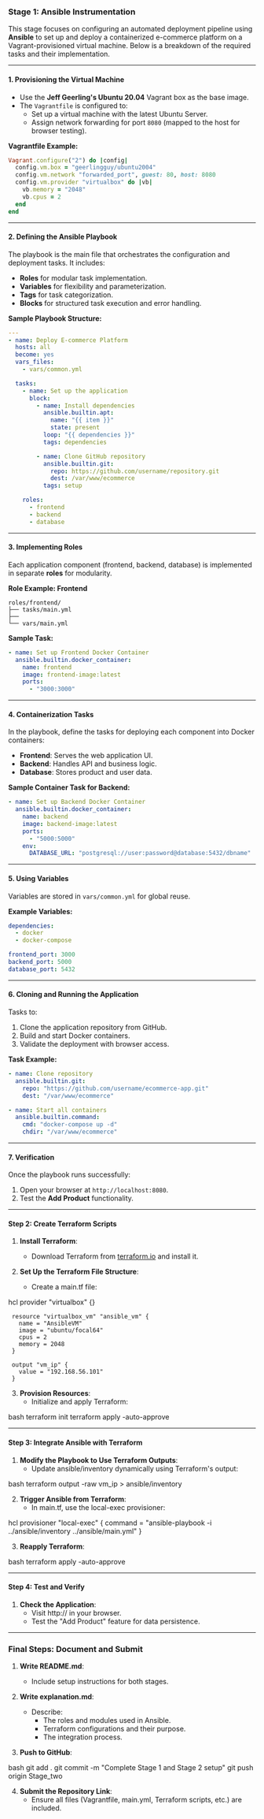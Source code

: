 

### Stage 1: Ansible Instrumentation

This stage focuses on configuring an automated deployment pipeline using **Ansible** to set up and deploy a containerized e-commerce platform on a Vagrant-provisioned virtual machine. Below is a breakdown of the required tasks and their implementation.

---

#### 1. **Provisioning the Virtual Machine**

- Use the **Jeff Geerling's Ubuntu 20.04** Vagrant box as the base image.
- The `Vagrantfile` is configured to:
  - Set up a virtual machine with the latest Ubuntu Server.
  - Assign network forwarding for port `8080` (mapped to the host for browser testing).

**Vagrantfile Example:**
```ruby
Vagrant.configure("2") do |config|
  config.vm.box = "geerlingguy/ubuntu2004"
  config.vm.network "forwarded_port", guest: 80, host: 8080
  config.vm.provider "virtualbox" do |vb|
    vb.memory = "2048"
    vb.cpus = 2
  end
end
```

---

#### 2. **Defining the Ansible Playbook**

The playbook is the main file that orchestrates the configuration and deployment tasks. It includes:
- **Roles** for modular task implementation.
- **Variables** for flexibility and parameterization.
- **Tags** for task categorization.
- **Blocks** for structured task execution and error handling.

**Sample Playbook Structure:**
```yaml
---
- name: Deploy E-commerce Platform
  hosts: all
  become: yes
  vars_files:
    - vars/common.yml

  tasks:
    - name: Set up the application
      block:
        - name: Install dependencies
          ansible.builtin.apt:
            name: "{{ item }}"
            state: present
          loop: "{{ dependencies }}"
          tags: dependencies

        - name: Clone GitHub repository
          ansible.builtin.git:
            repo: https://github.com/username/repository.git
            dest: /var/www/ecommerce
          tags: setup

    roles:
      - frontend
      - backend
      - database
```

---

#### 3. **Implementing Roles**

Each application component (frontend, backend, database) is implemented in separate **roles** for modularity. 

**Role Example: Frontend**

```
roles/frontend/
├── tasks/main.yml
├── 
└── vars/main.yml
```

**Sample Task:**
```yaml
- name: Set up Frontend Docker Container
  ansible.builtin.docker_container:
    name: frontend
    image: frontend-image:latest
    ports:
      - "3000:3000"
```

---

#### 4. **Containerization Tasks**

In the playbook, define the tasks for deploying each component into Docker containers:
- **Frontend**: Serves the web application UI.
- **Backend**: Handles API and business logic.
- **Database**: Stores product and user data.

**Sample Container Task for Backend:**
```yaml
- name: Set up Backend Docker Container
  ansible.builtin.docker_container:
    name: backend
    image: backend-image:latest
    ports:
      - "5000:5000"
    env:
      DATABASE_URL: "postgresql://user:password@database:5432/dbname"
```

---

#### 5. **Using Variables**

Variables are stored in `vars/common.yml` for global reuse.

**Example Variables:**
```yaml
dependencies:
  - docker
  - docker-compose

frontend_port: 3000
backend_port: 5000
database_port: 5432
```

---

#### 6. **Cloning and Running the Application**

Tasks to:
1. Clone the application repository from GitHub.
2. Build and start Docker containers.
3. Validate the deployment with browser access.

**Task Example:**
```yaml
- name: Clone repository
  ansible.builtin.git:
    repo: "https://github.com/username/ecommerce-app.git"
    dest: "/var/www/ecommerce"

- name: Start all containers
  ansible.builtin.command:
    cmd: "docker-compose up -d"
    chdir: "/var/www/ecommerce"
```

---

#### 7. **Verification**

Once the playbook runs successfully:
1. Open your browser at `http://localhost:8080`.
2. Test the **Add Product** functionality.

---




#### **Step 2: Create Terraform Scripts**
1. **Install Terraform**:
   - Download Terraform from [terraform.io](https://www.terraform.io/downloads) and install it.

2. **Set Up the Terraform File Structure**:
   - Create a main.tf file:
     
hcl
     provider "virtualbox" {}

     resource "virtualbox_vm" "ansible_vm" {
       name = "AnsibleVM"
       image = "ubuntu/focal64"
       cpus = 2
       memory = 2048
     }

     output "vm_ip" {
       value = "192.168.56.101"
     }


3. **Provision Resources**:
   - Initialize and apply Terraform:
     
bash
     terraform init
     terraform apply -auto-approve


---

#### **Step 3: Integrate Ansible with Terraform**
1. **Modify the Playbook to Use Terraform Outputs**:
   - Update ansible/inventory dynamically using Terraform's output:
     
bash
     terraform output -raw vm_ip > ansible/inventory


2. **Trigger Ansible from Terraform**:
   - In main.tf, use the local-exec provisioner:
     
hcl
     provisioner "local-exec" {
       command = "ansible-playbook -i ../ansible/inventory ../ansible/main.yml"
     }


3. **Reapply Terraform**:
   
bash
   terraform apply -auto-approve


---

#### **Step 4: Test and Verify**
1. **Check the Application**:
   - Visit http://<Terraform-provisioned-IP> in your browser.
   - Test the "Add Product" feature for data persistence.

---

### **Final Steps: Document and Submit**
1. **Write README.md**:
   - Include setup instructions for both stages.

2. **Write explanation.md**:
   - Describe:
     - The roles and modules used in Ansible.
     - Terraform configurations and their purpose.
     - The integration process.

3. **Push to GitHub**:
   
bash
   git add .
   git commit -m "Complete Stage 1 and Stage 2 setup"
   git push origin Stage_two


4. **Submit the Repository Link**:
   - Ensure all files (Vagrantfile, main.yml, Terraform scripts, etc.) are included.
